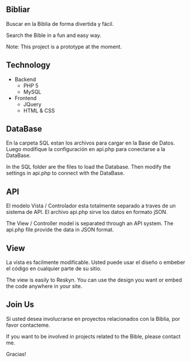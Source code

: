 ## Bibliar

Buscar en la Biblia de forma divertida y fácil. 

Search the Bible in a fun and easy way.

Note: This project is a prototype at the moment. 

## Technology ##

* Backend
	* PHP 5
	* MySQL
* Frontend
	* JQuery
	* HTML & CSS

## DataBase ##

En la carpeta SQL estan los archivos para cargar en la Base de Datos. Luego modifique la configuración en api.php para conectarse a la DataBase.

In the SQL folder are the files to load the Database. Then modify the settings in api.php to connect with the DataBase.

## API ##

El modelo Vista / Controlador esta totalmente separado a traves de un sistema de API. El archivo api.php sirve los datos en formato jSON.

The View / Controller model is  separated through an API system. The api.php file provide the data in JSON format.

## View ##

La vista es facilmente modificable. Usted puede usar el diseño o embeber el código en cualquier parte de su sitio.

The view is easily to Reskyn. You can use the design you want or embed the code anywhere in your site.

## Join Us ##

Si usted desea involucrarse en proyectos relacionados con la Biblia, por favor contacteme.

If you want to be involved in projects related to the Bible, please contact me.

Gracias!
